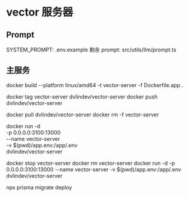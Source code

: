 # vector 服务器
## Prompt
SYSTEM_PROMPT: .env.example
剩余 prompt: src/utils/llm/prompt.ts

## 主服务

docker build --platform linux/amd64 -t vector-server -f Dockerfile.app .

docker tag vector-server dvlindev/vector-server
docker push dvlindev/vector-server

docker pull dvlindev/vector-server
docker rm -f vector-server

docker run -d \
 -p 0.0.0.0:3100:13000 \
 --name vector-server \
 -v $(pwd)/app.env:/app/.env \
 dvlindev/vector-server

<!-- docker run -d -p 0.0.0.0:3100:3100 --name vector-server dvlindev/vector-server -->

docker stop vector-server
docker rm vector-server
docker run -d -p 0.0.0.0:3100:13000 --name vector-server -v $(pwd)/app.env:/app/.env dvlindev/vector-server

<!-- docker run -d -p 0.0.0.0:3100:13000 --name vector-server --env-file $(pwd)/app.env dvlindev/vector-server -->


npx prisma migrate deploy